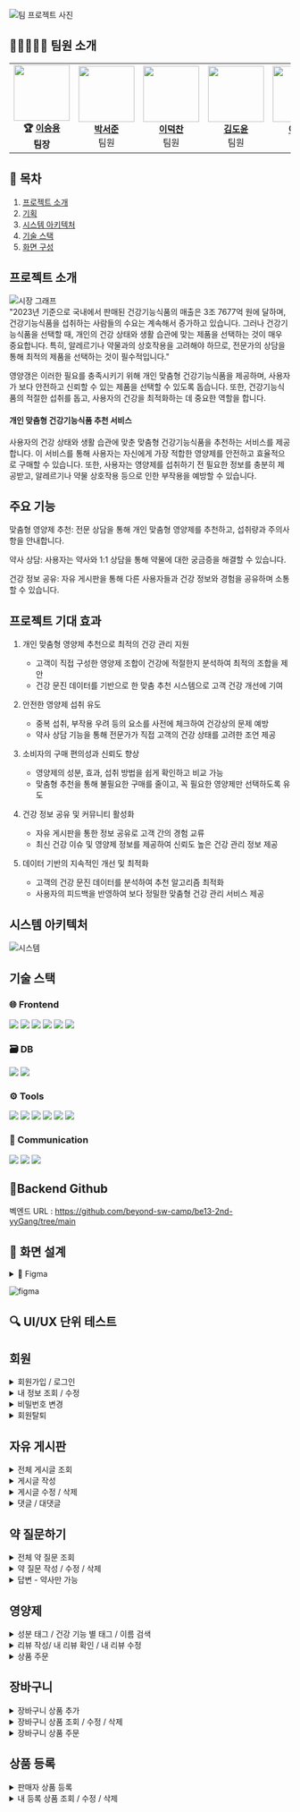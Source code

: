 ![팀 프로젝트 사진](https://github.com/user-attachments/assets/19d6335f-9bca-4075-9c34-7292370b2e71)


## 🤗👨‍💻👩‍💻  팀원 소개

<table>
  <tr>
    <td align="center">
      <img src="https://github.com/user-attachments/assets/9788e4c1-0329-44be-8749-9df6825cf981" width="100" height="100"><br>
      <b>🏆 <a href="https://github.com/namoo36">이승용</a></b><br><b>팀장</b>
    </td>
    <td align="center">
     <img src="https://github.com/user-attachments/assets/afe283bf-9b48-418e-b241-13f0deb48c44" width="100" height="100"><br>
      <b><a href="https://github.com/pppseojun">박서준</a></b><br>팀원
    </td>
    <td align="center">
      <img src="https://github.com/user-attachments/assets/17ca198f-af37-498a-a22b-e9dfaa218681" width="100" height="100"><br>
      <b><a href="https://github.com/deokChan2">이덕찬</a></b><br>팀원
    </td>
    <td align="center">
      <img src="https://github.com/user-attachments/assets/8aef79a6-76b5-496a-ada1-40fc96373a83" width="100"  height="100"><br>
      <b><a href="https://github.com/kimdoyun0806">김도윤</a></b><br>팀원
    <td align="center">
<img src="https://github.com/user-attachments/assets/64052e2a-ec23-4bc5-b81a-564a4c19a948" width="100"  height="100"><br>
      <b><a href="https://github.com/jelee55">이제경</a></b><br>팀원
    </td>
    <td align="center">
      <img src="https://github.com/user-attachments/assets/25652a28-eee6-4c9b-9407-301cf8423c4c" width="100"  height="100"><br>
      <b><a href="https://github.com/2HEEJIN">이희진</a></b><br>팀원
    </td>
  </tr>
</table>


## 📌 목차
1. [프로젝트 소개](#프로젝트-소개)
2. [기획](#기획)
3. [시스템 아키텍처](#시스템-아키텍처)
4. [기술 스택](#기술-스택)
5. [화면 구성](#화면-구성)


## 프로젝트 소개
![시장 그래프](https://github.com/user-attachments/assets/3d3cfb19-c0a3-4717-9ff6-d6a607407a03) <br>
"2023년 기준으로 국내에서 판매된 건강기능식품의 매출은 3조 7677억 원에 달하며, 건강기능식품을 섭취하는 사람들의 수요는 계속해서 증가하고 있습니다. 그러나 건강기능식품을 선택할 때, 개인의 건강 상태와 생활 습관에 맞는 제품을 선택하는 것이 매우 중요합니다. 특히, 알레르기나 약물과의 상호작용을 고려해야 하므로, 전문가의 상담을 통해 최적의 제품을 선택하는 것이 필수적입니다."

영양갱은 이러한 필요를 충족시키기 위해 개인 맞춤형 건강기능식품을 제공하며, 사용자가 보다 안전하고 신뢰할 수 있는 제품을 선택할 수 있도록 돕습니다. 또한, 건강기능식품의 적절한 섭취를 돕고, 사용자의 건강을 최적화하는 데 중요한 역할을 합니다.

#### 개인 맞춤형 건강기능식품 추천 서비스

사용자의 건강 상태와 생활 습관에 맞춘 맞춤형 건강기능식품을 추천하는 서비스를 제공합니다. 이 서비스를 통해 사용자는 자신에게 가장 적합한 영양제를 안전하고 효율적으로 구매할 수 있습니다. 또한, 사용자는 영양제를 섭취하기 전 필요한 정보를 충분히 제공받고, 알레르기나 약물 상호작용 등으로 인한 부작용을 예방할 수 있습니다.

## 주요 기능

맞춤형 영양제 추천: 전문 상담을 통해 개인 맞춤형 영양제를 추천하고, 섭취량과 주의사항을 안내합니다.

약사 상담: 사용자는 약사와 1:1 상담을 통해 약물에 대한 궁금증을 해결할 수 있습니다.

건강 정보 공유: 자유 게시판을 통해 다른 사용자들과 건강 정보와 경험을 공유하며 소통할 수 있습니다.
</details>

## 프로젝트 기대 효과
1. 개인 맞춤형 영양제 추천으로 최적의 건강 관리 지원
   + 고객이 직접 구성한 영양제 조합이 건강에 적절한지 분석하여 최적의 조합을 제안
   + 건강 문진 데이터를 기반으로 한 맞춤 추천 시스템으로 고객 건강 개선에 기여

2. 안전한 영양제 섭취 유도
    + 중복 섭취, 부작용 우려 등의 요소를 사전에 체크하여 건강상의 문제 예방
    + 약사 상담 기능을 통해 전문가가 직접 고객의 건강 상태를 고려한 조언 제공

3. 소비자의 구매 편의성과 신뢰도 향상
    + 영양제의 성분, 효과, 섭취 방법을 쉽게 확인하고 비교 가능
    + 맞춤형 추천을 통해 불필요한 구매를 줄이고, 꼭 필요한 영양제만 선택하도록 유도

4. 건강 정보 공유 및 커뮤니티 활성화
    + 자유 게시판을 통한 정보 공유로 고객 간의 경험 교류
    + 최신 건강 이슈 및 영양제 정보를 제공하여 신뢰도 높은 건강 관리 정보 제공

5. 데이터 기반의 지속적인 개선 및 최적화
    + 고객의 건강 문진 데이터를 분석하여 추천 알고리즘 최적화
    + 사용자의 피드백을 반영하여 보다 정밀한 맞춤형 건강 관리 서비스 제공


## 시스템 아키텍처
![시스템](https://github.com/user-attachments/assets/322164d5-6cee-4c14-81d7-f1185e025d35)



## 기술 스택
### 🌐 Frontend
<img src="https://img.shields.io/badge/css3-1572B6?style=for-the-badge&logo=css3&logoColor=white"> <img src="https://img.shields.io/badge/html5-E34F26?style=for-the-badge&logo=html5&logoColor=white"> <img src="https://img.shields.io/badge/javascript-F7DF1E?style=for-the-badge&logo=JavaScript&logoColor=white"> <img src="https://img.shields.io/badge/Axios-5A29E4?style=for-the-badge&logo=Axios&logoColor=white"> <img src="https://img.shields.io/badge/vue.js-4FC08D?style=for-the-badge&logo=Vue.js&logoColor=white"> <img src="https://img.shields.io/badge/bootstrap-7952B3?style=for-the-badge&logo=bootstrap&logoColor=white">

### 🗃️ DB
<img src="https://img.shields.io/badge/mariaDB-003545?style=for-the-badge&logo=mariaDB&logoColor=white"> <img src="https://img.shields.io/badge/Redis-DC382D?style=for-the-badge&logo=Redis&logoColor=white"> 

### ⚙️ Tools
<img src="https://img.shields.io/badge/Git-F05032?style=for-the-badge&logo=Git&logoColor=white"> <img src="https://img.shields.io/badge/github-181717?style=for-the-badge&logo=github&logoColor=white"> <img src="https://img.shields.io/badge/Figma-9C29B1?style=for-the-badge&logo=Figma&logoColor=white"> <img src="https://img.shields.io/badge/Postman-FF6C37?style=for-the-badge&logo=Postman&logoColor=white"> <img src="https://img.shields.io/badge/Swagger-85EA2D?style=for-the-badge&logo=Swagger&logoColor=white"> <img src="https://img.shields.io/badge/erdCloud-0097A7?style=for-the-badge&logo=erdCloud&logoColor=white">

### 💬 Communication
<img src="https://img.shields.io/badge/Jira-0052CC?style=for-the-badge&logo=Jira&logoColor=white"> <img src="https://img.shields.io/badge/Discord-7289DA?style=for-the-badge&logo=Discord&logoColor=white"> <img src="https://img.shields.io/badge/Notion-000000?style=for-the-badge&logo=Notion&logoColor=white">

## 📎Backend Github
벡엔드 URL : https://github.com/beyond-sw-camp/be13-2nd-yyGang/tree/main


## 📌 화면 설계
<details>
<summary>📌 Figma</summary>
https://www.figma.com/design/vGeaWMkgpIMoXgVQZdtWUX/%EC%98%81%EC%96%91%EA%B0%B1?node-id=0-1&t=dPvi2MJ2QOZu2etV-1
</details>

![figma](https://github.com/user-attachments/assets/845c4128-22aa-488d-97ac-f93677f92cbc)



## 🔍 UI/UX 단위 테스트
## 회원
<details>
<summary>회원가입 / 로그인</summary>
<div markdown="1">

  ![Image](https://github.com/user-attachments/assets/0778549a-116d-40db-b6d1-e921daeb8ae8)
  
</div>
</details>

<details>
<summary>내 정보 조회 / 수정</summary>
<div markdown="1">
  
  ![Image](https://github.com/user-attachments/assets/307e23a6-75c5-4d9b-b055-ce40c08fa913)
  
</div>
</details>

<details>
<summary>비밀번호 변경</summary>
<div markdown="1">
  
  ![Image](https://github.com/user-attachments/assets/3007d86b-05a9-442f-9ee2-769b2b7b747b)
  
</div>
</details>

<details>
<summary>회원탈퇴</summary>
<div markdown="1">
  
  ![Image](https://github.com/user-attachments/assets/32d9258f-4387-4dd8-95ea-6a0126a5081b)
  
</div>
</details>

## 자유 게시판
<details>
<summary>전체 게시글 조회</summary>
<div markdown="1">
  
  ![Image](https://github.com/user-attachments/assets/70b71e30-6fc9-4146-98d7-f4efde8ccad6)
  
</div>
</details>

<details>
<summary>게시글 작성</summary>
<div markdown="1">
  
  ![Image](https://github.com/user-attachments/assets/361186ed-403e-489e-b19a-e89728dcaf61)
  
</div>
</details>

<details>
<summary>게시글 수정 / 삭제</summary>
<div markdown="1">
  
  ![Image](https://github.com/user-attachments/assets/51008806-f51e-4daf-afa5-4bd10698225e)
  
</div>
</details>

<details>
<summary>댓글 / 대댓글</summary>
<div markdown="1">
  
  ![Image](https://github.com/user-attachments/assets/51e07c3b-c6f8-49f1-b99f-99aae27aa563)
  
</div>
</details>


## 약 질문하기
<details>
<summary>전체 약 질문 조회</summary>
<div markdown="1">
  
  ![Image](https://github.com/user-attachments/assets/e59660d9-03eb-4c9d-85ae-333fd857ab58)
  
</div>
</details>

<details>
<summary>약 질문 작성 / 수정 / 삭제</summary>
<div markdown="1">
  
  ![Image](https://github.com/user-attachments/assets/36b76aeb-7e11-46db-bc3b-67967fb292a3)
  
</div>
</details>

<details>
<summary>답변 - 약사만 가능</summary>
<div markdown="1">
  
  ![Image](https://github.com/user-attachments/assets/7b1682f4-f3df-4041-81c8-6939b55d9d29)
  
</div>
</details>

## 영양제
<details>
<summary>성분 태그 / 건강 기능 별 태그 / 이름 검색</summary>
<div markdown="1">
  
  ![Image](https://github.com/user-attachments/assets/ae8c1c54-8e2c-4899-9a51-3a9aa4601d48)
  
</div>
</details>

<details>
<summary>리뷰 작성/ 내 리뷰 확인 / 내 리뷰 수정</summary>
<div markdown="1">
  
  ![Image](https://github.com/user-attachments/assets/0123980f-9084-4623-b5fb-467506b52777)
  
</div>
</details>

<details>
<summary>상품 주문</summary>
<div markdown="1">
  
  ![Image](https://github.com/user-attachments/assets/03572908-8948-4f42-95b5-2dfd92bdbb47)
  
</div>
</details>

## 장바구니
<details>
<summary>장바구니 상품 추가</summary>
<div markdown="1">
  
  ![Image](https://github.com/user-attachments/assets/4e164418-f7d2-4d74-a501-d1796b3788d9)
  
</div>
</details>

<details>
<summary>장바구니 상품 조회 / 수정 / 삭제</summary>
<div markdown="1">
  
  ![Image](https://github.com/user-attachments/assets/d62563f0-c4ac-46fe-b770-258bc1ebdfa1)
  
</div>
</details>

<details>
<summary>장바구니 상품 주문</summary>
<div markdown="1">
  
  ![Image](https://github.com/user-attachments/assets/ceb3293f-835e-4df9-8d13-f9b965e54ddf)
  
</div>
</details>

## 상품 등록
<details>
<summary>판매자 상품 등록</summary>
<div markdown="1">
  
  ![Image](https://github.com/user-attachments/assets/5bed866d-3a97-4734-8ab1-de85f30935f9)
  
</div>
</details>

<details>
<summary>내 등록 상품 조회 / 수정 / 삭제</summary>
<div markdown="1">
  
  ![Image](https://github.com/user-attachments/assets/2fb92ce7-10e7-447a-a560-673b93d75e7c)
  
</div>
</details>



